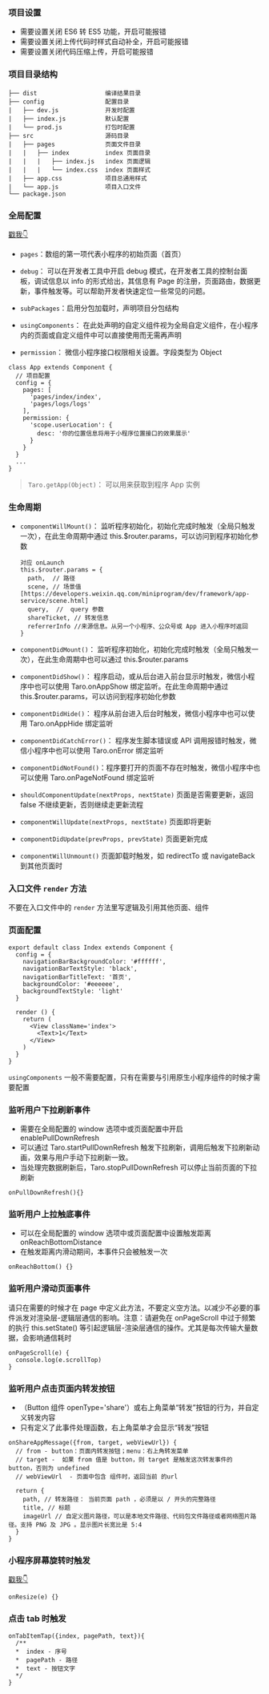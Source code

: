 ### 项目设置
- 需要设置关闭 ES6 转 ES5 功能，开启可能报错
- 需要设置关闭上传代码时样式自动补全，开启可能报错
- 需要设置关闭代码压缩上传，开启可能报错

### 项目目录结构

    ├── dist                   编译结果目录
    ├── config                 配置目录
    |   ├── dev.js             开发时配置
    |   ├── index.js           默认配置
    |   └── prod.js            打包时配置
    ├── src                    源码目录
    |   ├── pages              页面文件目录
    |   |   ├── index          index 页面目录
    |   |   |   ├── index.js   index 页面逻辑
    |   |   |   └── index.css  index 页面样式
    |   ├── app.css            项目总通用样式
    |   └── app.js             项目入口文件
    └── package.json
    
    
### 全局配置

[戳我👇](https://github.com/NervJS/taro/edit/master/docs/tutorial.md)


- `pages`：数组的第一项代表小程序的初始页面（首页）

- `debug`： 可以在开发者工具中开启 debug 模式，在开发者工具的控制台面板，调试信息以 info 的形式给出，其信息有 Page 的注册，页面路由，数据更新，事件触发等。可以帮助开发者快速定位一些常见的问题。

- `subPackages`：启用分包加载时，声明项目分包结构

- `usingComponents`： 在此处声明的自定义组件视为全局自定义组件，在小程序内的页面或自定义组件中可以直接使用而无需再声明

-  `permission`： 微信小程序接口权限相关设置。字段类型为 Object

  ```
  class App extends Component {
    // 项目配置
    config = {
      pages: [
        'pages/index/index',
        'pages/logs/logs'
      ],
      permission: {
        'scope.userLocation': {
          desc: '你的位置信息将用于小程序位置接口的效果展示'
        }
      }
    }
    ...
  }
  ```

> `Taro.getApp(Object)`： 可以用来获取到程序 App 实例

### 生命周期

- `componentWillMount()`： 监听程序初始化，初始化完成时触发（全局只触发一次），在此生命周期中通过 this.$router.params，可以访问到程序初始化参数

  ```
  对应 onLaunch
  this.$router.params = {
    path,  // 路径
    scene, // 场景值[https://developers.weixin.qq.com/miniprogram/dev/framework/app-service/scene.html]
    query,  //  query 参数
    shareTicket, // 转发信息
    referrerInfo //来源信息。从另一个小程序、公众号或 App 进入小程序时返回
  }
  ```
  
- `componentDidMount()`：  监听程序初始化，初始化完成时触发（全局只触发一次），在此生命周期中也可以通过 this.$router.params
  
  
- `componentDidShow()`： 程序启动，或从后台进入前台显示时触发，微信小程序中也可以使用 Taro.onAppShow 绑定监听。在此生命周期中通过 this.$router.params，可以访问到程序初始化参数

- `componentDidHide()`： 程序从前台进入后台时触发，微信小程序中也可以使用 Taro.onAppHide 绑定监听

- `componentDidCatchError()`： 程序发生脚本错误或 API 调用报错时触发，微信小程序中也可以使用 Taro.onError 绑定监听

- `componentDidNotFound()`：程序要打开的页面不存在时触发，微信小程序中也可以使用 Taro.onPageNotFound 绑定监听

- `shouldComponentUpdate(nextProps, nextState)` 页面是否需要更新，返回 false 不继续更新，否则继续走更新流程

- `componentWillUpdate(nextProps, nextState)` 页面即将更新

- `componentDidUpdate(prevProps, prevState)` 页面更新完成

- `componentWillUnmount()` 页面卸载时触发，如 redirectTo 或 navigateBack 到其他页面时

### 入口文件 `render` 方法
不要在入口文件中的 `render` 方法里写逻辑及引用其他页面、组件


### 页面配置
  ```
  export default class Index extends Component {
    config = {
      navigationBarBackgroundColor: '#ffffff',
      navigationBarTextStyle: 'black',
      navigationBarTitleText: '首页',
      backgroundColor: '#eeeeee',
      backgroundTextStyle: 'light'
    }
  
    render () {
      return (
        <View className='index'>
          <Text>1</Text>
        </View>
      )
    }
  }
  ```

`usingComponents` 一般不需要配置，只有在需要与引用原生小程序组件的时候才需要配置

  
 
### 监听用户下拉刷新事件

- 需要在全局配置的 window 选项中或页面配置中开启 enablePullDownRefresh
- 可以通过 Taro.startPullDownRefresh 触发下拉刷新，调用后触发下拉刷新动画，效果与用户手动下拉刷新一致。
- 当处理完数据刷新后，Taro.stopPullDownRefresh 可以停止当前页面的下拉刷新


```
onPullDownRefresh(){}
```

### 监听用户上拉触底事件
- 可以在全局配置的 window 选项中或页面配置中设置触发距离 onReachBottomDistance
- 在触发距离内滑动期间，本事件只会被触发一次
```
onReachBottom() {}

```


### 监听用户滑动页面事件

请只在需要的时候才在 page 中定义此方法，不要定义空方法。以减少不必要的事件派发对渲染层-逻辑层通信的影响。注意：请避免在 onPageScroll 中过于频繁的执行 this.setState() 等引起逻辑层-渲染层通信的操作。尤其是每次传输大量数据，会影响通信耗时

```
onPageScroll(e) {
  console.log(e.scrollTop)
}
```

### 监听用户点击页面内转发按钮

- （Button 组件 openType='share'）或右上角菜单“转发”按钮的行为，并自定义转发内容
- 只有定义了此事件处理函数，右上角菜单才会显示“转发”按钮

```
onShareAppMessage({from, target, webViewUrl}) {
  // from - button：页面内转发按钮；menu：右上角转发菜单
  // target -  如果 from 值是 button，则 target 是触发这次转发事件的 button，否则为 undefined
  // webViewUrl  - 页面中包含 组件时，返回当前 的url
  
  return {
    path, // 转发路径： 当前页面 path ，必须是以 / 开头的完整路径
    title, // 标题
    imageUrl // 自定义图片路径，可以是本地文件路径、代码包文件路径或者网络图片路径。支持 PNG 及 JPG 。显示图片长宽比是 5:4
  }
}
```


### 小程序屏幕旋转时触发

[戳我👇](https://developers.weixin.qq.com/miniprogram/dev/framework/view/resizable.html#%E5%9C%A8%E6%89%8B%E6%9C%BA%E4%B8%8A%E5%90%AF%E7%94%A8%E5%B1%8F%E5%B9%95%E6%97%8B%E8%BD%AC%E6%94%AF%E6%8C%81)
```
onResize(e) {}
```

### 点击 tab 时触发

```
onTabItemTap({index, pagePath, text}){
  /**
  *  index - 序号
  *  pagePath - 路径
  *  text - 按钮文字
  */
}
```
